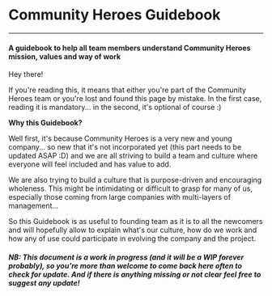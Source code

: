 # Community Heroes Guidebook
------------------------------------------------------------------------------------------------------------------

#### A guidebook to help all team members understand Community Heroes mission, values and way of work

Hey there!

If you're reading this, it means that either you're part of the Community Heroes team or you're lost and found this page by mistake. In the first case, reading it is mandatory... in the second, it's optional of course :) 

**Why this Guidebook?**

Well first, it's because Community Heroes is a very new and young company... so new that it's not incorporated yet (this part needs to be updated ASAP :D) and we are all striving to build a team and culture where everyone will feel included and has value to add.

We are also trying to build a culture that is purpose-driven and encouraging wholeness. This might be intimidating or difficult to grasp for many of us, especially those coming from large companies with multi-layers of management... 

So this Guidebook is as useful to founding team as it is to all the newcomers and will hopefully allow to explain what's our culture, how do we work and how any of use could participate in evolving the company and the project. 

##### *NB: This document is a work in progress (and it will be a WIP forever probably), so you're more than welcome to come back here often to check for update. And if there is anything missing or not clear feel free to suggest any update!*